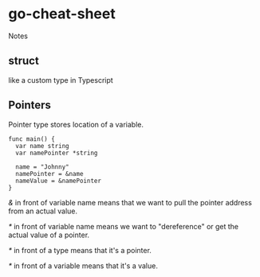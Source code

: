 # go-cheat-sheet
Notes


## struct

like a custom type in Typescript

## Pointers

Pointer type stores location of a variable.

```
func main() {
  var name string
  var namePointer *string
  
  name = "Johnny"
  namePointer = &name
  nameValue = &namePointer
}
```

_&_ in front of variable name means that we want to pull the pointer address from an actual value. 

_*_ in front of variable name means we want to "dereference" or get the actual value of a pointer.

_*_ in front of a type means that it's a pointer.

_*_ in front of a variable means that it's a value.

